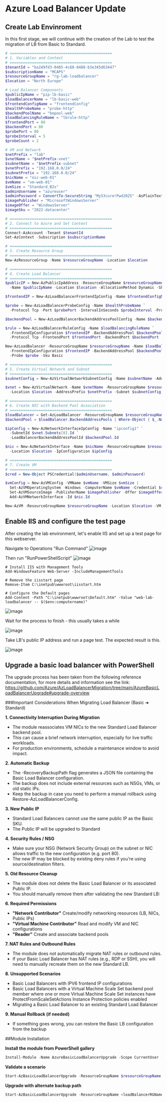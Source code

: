 # Azure Load Balancer Update

## Create Lab Envinroment

In this first stage, we will continue with the creation of the Lab to test the migration of LB from Basic to Standard.

```powershell
# ==============================================
# 1. Variables and Context
# ==============================================
$tenantId = "ba249fd3-0485-4c68-8488-b3e345d63447"
$subscriptionName = "MCAPS"
$resourceGroupName = "rg-lab-loadbalancer"
$location = "North Europe"

# Load Balancer Components
$publicIpName = "pip-lb-basic"
$loadBalancerName = "lb-basic-web"
$frontendConfigName = "frontendConfig"
$healthProbeName = "probe-http"
$backendPoolName = "bepool-web"
$loadBalancingRuleName = "lbrule-http"
$frontendPort = 80
$backendPort = 80
$probePort = 80
$probeInterval = 5
$probeCount = 2

# VM and Network
$netPrefix = "lab"
$vnetName = "$netPrefix-vnet"
$subnetName = "$netPrefix-subnet"
$vnetPrefix = "192.168.0.0/24"
$subnetPrefix = "192.168.0.0/24"
$nicName = "nic-web-01"
$vmName = "vm-web-01"
$vmSize = "Standard_B2s"
$adminUsername = "azureuser"
$adminPassword = ConvertTo-SecureString "MyS3cure!Pwd2025" -AsPlainText -Force  # ✅ senha válida e aceita
$imagePublisher = "MicrosoftWindowsServer"
$imageOffer = "WindowsServer"
$imageSku = "2022-datacenter"

# ==============================================
# 2. Connect to Azure and Set Context
# ==============================================
Connect-AzAccount -Tenant $tenantId
Set-AzContext -Subscription $subscriptionName

# ==============================================
# 3. Create Resource Group
# ==============================================
New-AzResourceGroup -Name $resourceGroupName -Location $location

# ==============================================
# 4. Create Load Balancer
# ==============================================
$publicIP = New-AzPublicIpAddress -ResourceGroupName $resourceGroupName `
  -Name $publicIpName -Location $location -AllocationMethod Dynamic -Sku Basic

$frontendIP = New-AzLoadBalancerFrontendIpConfig -Name $frontendConfigName -PublicIpAddress $publicIP

$probe = New-AzLoadBalancerProbeConfig -Name $healthProbeName `
  -Protocol Tcp -Port $probePort -IntervalInSeconds $probeInterval -ProbeCount $probeCount

$backendPool = New-AzLoadBalancerBackendAddressPoolConfig -Name $backendPoolName

$rule = New-AzLoadBalancerRuleConfig -Name $loadBalancingRuleName `
  -FrontendIpConfiguration $frontendIP -BackendAddressPool $backendPool -Probe $probe `
  -Protocol Tcp -FrontendPort $frontendPort -BackendPort $backendPort

New-AzLoadBalancer -ResourceGroupName $resourceGroupName -Name $loadBalancerName -Location $location `
  -FrontendIpConfiguration $frontendIP -BackendAddressPool $backendPool -LoadBalancingRule $rule `
  -Probe $probe -Sku Basic

# ==============================================
# 5. Create Virtual Network and Subnet
# ==============================================
$subnetConfig = New-AzVirtualNetworkSubnetConfig -Name $subnetName -AddressPrefix $subnetPrefix

$vnet = New-AzVirtualNetwork -Name $vnetName -ResourceGroupName $resourceGroupName `
  -Location $location -AddressPrefix $vnetPrefix -Subnet $subnetConfig

# ==============================================
# 6. Create NIC with Backend Pool Association
# ==============================================
$loadBalancer = Get-AzLoadBalancer -ResourceGroupName $resourceGroupName -Name $loadBalancerName
$backendPool = $loadBalancer.BackendAddressPools | Where-Object { $_.Name -eq $backendPoolName }

$ipConfig = New-AzNetworkInterfaceIpConfig -Name "ipconfig1" `
  -SubnetId $vnet.Subnets[0].Id `
  -LoadBalancerBackendAddressPoolId $backendPool.Id

$nic = New-AzNetworkInterface -Name $nicName -ResourceGroupName $resourceGroupName `
  -Location $location -IpConfiguration $ipConfig

# ==============================================
# 7. Create VM
# ==============================================
$cred = New-Object PSCredential($adminUsername, $adminPassword)

$vmConfig = New-AzVMConfig -VMName $vmName -VMSize $vmSize |
  Set-AzVMOperatingSystem -Windows -ComputerName $vmName -Credential $cred -ProvisionVMAgent -EnableAutoUpdate |
  Set-AzVMSourceImage -PublisherName $imagePublisher -Offer $imageOffer -Skus $imageSku -Version "latest" |
  Add-AzVMNetworkInterface -Id $nic.Id

New-AzVM -ResourceGroupName $resourceGroupName -Location $location -VM $vmConfig

```
## Enable IIS and configure the test page

After creating the lab environment, let's enable IIS and set up a test page for this webserver.

Navigate to Operations "Run Command" 
![image](https://github.com/user-attachments/assets/4656d176-8ea9-41d6-823b-b574161ec2eb)

Then run "RunPowerShellScript"
![image](https://github.com/user-attachments/assets/f8bd9d24-b554-4832-91d1-eace5a0cee53)

```pooweshell
# Install IIS with Management Tools
Add-WindowsFeature Web-Server -IncludeManagementTools

# Remove the iisstart page
Remove-Item C:\inetpub\wwwroot\iisstart.htm

# Configure the Default pages
Add-Content -Path "C:\inetpub\wwwroot\Default.htm" -Value "web-lab-loadbalancer -- $($env:computername)"
```

![image](https://github.com/user-attachments/assets/60aee825-137c-46de-b3fa-484e2ea7bfb4)

Wait for the process to finish - this usually takes a while

![image](https://github.com/user-attachments/assets/fb6fb033-0bd8-4fea-8aa0-518c93d69ef7)

Take LB's public IP address and run a page test. The expected result is this.

![image](https://github.com/user-attachments/assets/3d6c4781-feaf-49b6-9b44-f855b7939e10)

## Upgrade a basic load balancer with PowerShell

The upgrade process has been taken from the following reference documentation, for more details and information see the link: https://github.com/Azure/AzLoadBalancerMigration/tree/main/AzureBasicLoadBalancerUpgrade#upgrade-overview

###Important Considerations When Migrating Load Balancer (Basic ➜ Standard)

**1. Connectivity Interruption During Migration**
- The module reassociates VM NICs to the new Standard Load Balancer backend pool.
- This can cause a brief network interruption, especially for live traffic workloads.
- For production environments, schedule a maintenance window to avoid impact.

**2. Automatic Backup**
- The -RecoveryBackupPath flag generates a JSON file containing the Basic Load Balancer configuration.
- The backup does not include external resources such as NSGs, VMs, or old static IPs.
- Keep the backup in case you need to perform a manual rollback using Restore-AzLoadBalancerConfig.

**3. New Public IP**
- Standard Load Balancers cannot use the same public IP as the Basic SKU.
- The Public IP will be upgraded to Standard

**4. Security Rules / NSG**
- Make sure your NSG (Network Security Group) on the subnet or NIC allows traffic to the new configuration (e.g. port 80).
- The new IP may be blocked by existing deny rules if you're using source/destination filters.

**5. Old Resource Cleanup**
- The module does not delete the Basic Load Balancer or its associated Public IP.
- You should manually remove them after validating the new Standard LB:

**6. Required Permissions**
- **"Network Contributor"** Create/modify networking resources (LB, NICs, Public IPs) 
- **"Virtual Machine Contributor"** Read and modify VM and NIC configurations 
- **"Reader"** Create and associate backend pools 

**7. NAT Rules and Outbound Rules**
- The module does not automatically migrate NAT rules or outbound rules.
- If your Basic Load Balancer has NAT rules (e.g., RDP or SSH), you will need to manually recreate them on the new Standard LB.

**8. Unsupported Scenarios**
- Basic Load Balancers with IPV6 frontend IP configurations
- Basic Load Balancers with a Virtual Machine Scale Set backend pool member where one or more Virtual Machine Scale Set instances have ProtectFromScaleSetActions Instance Protection policies enabled
- Migrating a Basic Load Balancer to an existing Standard Load Balancer

**9. Manual Rollback (if needed)**
- If something goes wrong, you can restore the Basic LB configuration from the backup



##Module Installation

**Install the module from PowerShell gallery**

```powershell
Install-Module -Name AzureBasicLoadBalancerUpgrade -Scope CurrentUser -Repository PSGallery -Force
```

**Validate a scenario**

```powershell
Start-AzBasicLoadBalancerUpgrade -ResourceGroupName $resourceGroupName -BasicLoadBalancerName $loadBalancerName -validateScenarioOnly
```

**Upgrade with alternate backup path**

```powershell
Start-AzBasicLoadBalancerUpgrade -ResourceGroupName <loadBalancerRGName> -BasicLoadBalancerName $loadBalancerName -StandardLoadBalancerName "$($loadBalancerName)-std" -RecoveryBackupPath C:\temp\BasicLBRecovery
```

